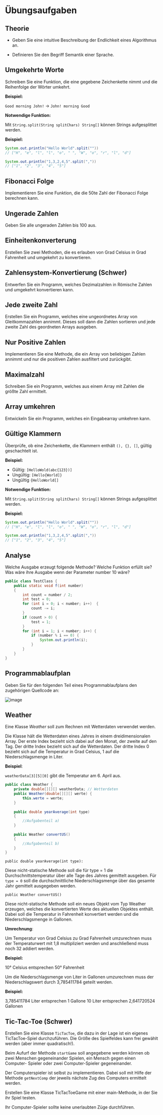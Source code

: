 # Übungsaufgaben

## Theorie

- Geben Sie eine intuitive Beschreibung der
Endlichkeit eines Algorithmus an.

- Definieren Sie den Begriff Semantik einer
Sprache.

## Umgekehrte Worte
Schreiben Sie eine Funktion, die eine gegebene Zeichenkette nimmt und die Reihenfolge der Wörter umkehrt.

__Beispiel:__

`Good morning John!` -> `John! morning Good`

__Notwendige Funktion:__

Mit `String.split(String splitChars) String[]` können Strings aufgesplittet werden.

__Beispiel:__
```java
System.out.println("Hello World".split(""))
// ["H", "e", "l", "l", "o", " ", "W", "o", "r", "l", "d"]

System.out.println("1,3,2,4,5".split(","))
// ["1", "2", "3", "4", "5"]
```

## Fibonacci Folge

Implementieren Sie eine Funktion, die die 50te Zahl der Fibonacci Folge berechnen kann.

## Ungerade Zahlen

Geben Sie alle ungeraden Zahlen bis 100 aus.

## Einheitenkonverterung 
Erstellen Sie zwei Methoden, die es erlauben von Grad Celsius in Grad Fahrenheit und umgekehrt zu konvertieren.

## Zahlensystem-Konvertierung (Schwer)

Entwerfen Sie ein Programm, welches Dezimalzahlen in Römische Zahlen und umgekehrt konvertieren kann.

## Jede zweite Zahl

Erstellen Sie ein Programm, welches eine ungeordnetes Array von Gleitkommazahlen annimmt.
Dieses soll dann die Zahlen sortieren und jede zweite Zahl des geordneten Arrays ausgeben.

## Nur Positive Zahlen

Implementieren Sie eine Methode, die ein Array von beliebigen Zahlen annimmt und nur die positiven Zahlen ausfiltert und zurückgibt.

## Maximalzahl

Schreiben Sie ein Programm, welches aus einem Array mit Zahlen die größte Zahl ermittelt.

## Array umkehren

Entwickeln Sie ein Programm, welches ein Eingabearray umkehren kann.

## Gültige Klammern
Überprüfe, ob eine Zeichenkette, die Klammern enthält `(), {}, []`, gültig geschachtelt ist.

__Beispiel:__

- Gültig: `[HelloWold(abc{123})]`
- Ungültig: `[Hello{World]}`
- Ungültig `{HelloWorld[]`

__Notwendige Funktion:__

Mit `String.split(String splitChars) String[]` können Strings aufgesplittet werden.

__Beispiel:__
```java
System.out.println("Hello World".split(""))
// ["H", "e", "l", "l", "o", " ", "W", "o", "r", "l", "d"]

System.out.println("1,3,2,4,5".split(","))
// ["1", "2", "3", "4", "5"]
```

## Analyse

Welche Ausgabe erzeugt folgende Methode? Welche Funktion erfüllt sie?
Was wäre ihre Ausgabe wenn der Parameter number 10 wäre?

```java
public class TestClass {
    public static void f(int number)
    {
        int count = number / 2;
        int test = 0;
        for (int i = 0; i < number; i++)  {
            count -= i;
        }
        if (count > 0) {
            test = 1;
        }
        for (int i = 1; i < number; i++) {
            if (number % i == 0) {
                System.out.println(i);
            }
        }
    }
}
```

## Programmablaufplan

Geben Sie für den folgenden Teil eines
Programmablaufplans den zugehörigen
Quellcode an:

![image](./pap.png)

## Weather

Eine Klasse _Weather_ soll zum Rechnen mit
Wetterdaten verwendet werden.

Die Klasse hält die Wetterdaten eines Jahres in
einem dreidimensionalen Array. 
Der erste Index bezieht sich dabei auf den Monat, der
zweite auf den Tag. Der dritte Index bezieht sich auf
die Wetterdaten. Der dritte Index 0 bezieht sich auf
die Temperatur in Grad Celsius, 1 auf die
Niederschlagsmenge in Liter.

**Beispiel**:

`weatherData[3][5][0]` gibt die Temperatur am 6.
April aus.

```java
public class Weather {
    private double[][][] weatherData; // Wetterdaten
    public Weather(double[][][] werte) {
        this.werte = werte;
    }
    
    public double yearAverage(int type)
    {
        //Aufgabenteil a)
    }
    
    public Weather convertUS()
    {
        //Aufgabenteil b)
    }
}
```

`public double yearAverage(int type):`

Diese nicht-statische Methode soll die für type = 1 die
Durchschnittstemperatur über alle Tage des Jahres
gemittelt ausgeben. Für `type = 0` soll die
durchschnittliche Niederschlagsmenge über das
gesamte Jahr gemittelt ausgegeben werden.

`public Weather convertUS()`

Diese nicht-statische Methode soll ein
neues Objekt vom Typ Weather erzeugen, welches die konvertierten Werte
des aktuellen Objektes enthält. Dabei soll die Temperatur in Fahrenheit
konvertiert werden und die Niederschlagsmenge in Gallonen.

**Umrechnung**:

Um Temperatur von Grad Celsius zu Grad Fahrenheit umzurechnen muss der
Temperaturwert mit 1,8 multipliziert werden und anschließend muss noch 32
addiert werden.

**Beispiel:**

10° Celsius entsprechen 50° Fahrenheit

Um die Niederschlagsmenge von Liter in Gallonen umzurechnen muss der
Niederschlagswert durch 3,785411784 geteilt werden.

**Beispiel:**

3,785411784 Liter entsprechen 1 Gallone
10 Liter entsprechen 2,641720524 Gallonen

## Tic-Tac-Toe (Schwer)

Erstellen Sie eine Klasse `TicTacToe`, 
die dazu in der Lage ist ein eigenes TicTacToe-Spiel durchzuführen. 
Die Größe des Spielfeldes kann frei gewählt werden (aber immer quadratisch!).

Beim Aufurf der Methode `startGame` soll angegebene werden können ob
zwei Menschen gegeneinander Spielen, ein Mensch gegen einen Computer-
Spieler oder zwei Computer-Spieler gegeneinander.

Der Computerspieler ist selbst zu implementieren. Dabei soll mit Hilfe der
Methode `getNextComp` der jeweils nächste Zug des Computers ermittelt
werden.

Erstellen Sie eine Klasse TicTacToeGame mit einer main-Methode, in der Sie
ihr Spiel testen.

Ihr Computer-Spieler sollte keine unerlaubten Züge durchführen.
